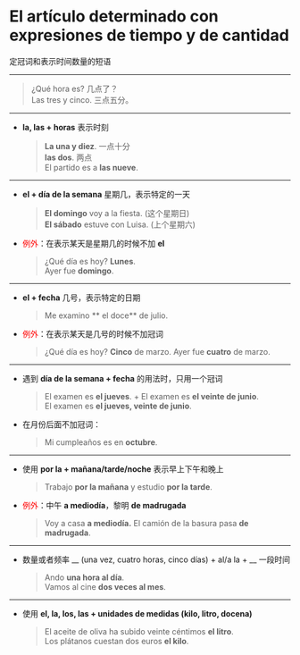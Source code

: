 # El artículo determinado con expresiones de tiempo y de cantidad
定冠词和表示时间数量的短语

-----

> ¿Qué hora es? 几点了？<br>
> Las tres y cinco. 三点五分。

----

- **la, las + horas** 表示时刻
  > **La una y diez**. 一点十分 <br>
  > **las dos**. 两点 <br>
  > El partido es a **las nueve**.


----

- **el + día de la semana** 星期几，表示特定的一天
  > **El domingo** voy a la fiesta. (这个星期日) <br>
  > **El sábado** estuve con Luisa. (上个星期六)

- <font color='red'>例外</font>：在表示某天是星期几的时候不加 **el**
  > ¿Qué día es hoy? **Lunes**. <br>
  > Ayer fue **domingo**.


----

- **el + fecha** 几号，表示特定的日期
  > Me examino ** el doce** de julio.
  
- <font color='red'>例外</font>：在表示某天是几号的时候不加冠词
  > ¿Qué día es hoy? **Cinco** de marzo. Ayer fue **cuatro** de marzo.


----

- 遇到 **día de la semana + fecha** 的用法时，只用一个冠词
  > El examen es **el jueves**. + El examen es **el veinte de junio**. <br>
  > El examen es **el jueves, veinte de junio**.

- 在月份后面不加冠词：
  > Mi cumpleaños es en **octubre**.


----

- 使用 **por la + mañana/tarde/noche** 表示早上下午和晚上
  > Trabajo **por la mañana** y estudio **por la tarde**. <br>

- <font color='red'>例外</font>：中午 **a mediodía**，黎明 **de madrugada**
  > Voy a casa **a mediodía.**
  > El camión de la basura pasa **de madrugada**.


-----

- 数量或者频率 __ (una vez, cuatro horas, cinco días) + al/a la + __ 一段时间
  > Ando **una hora al día**. <br>
  > Vamos al cine **dos veces al mes**.


----

- 使用 **el, la, los, las + unidades de medidas (kilo, litro, docena)**
  > El aceite de oliva ha subido veinte céntimos **el litro**. <br>
  > Los plátanos cuestan dos euros **el kilo**.
